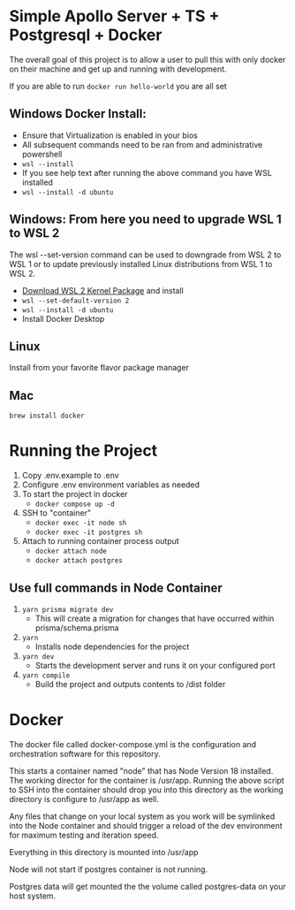 # Simple Apollo Server + TS + Postgresql + Docker
The overall goal of this project is to allow a user to pull this with only docker on their machine and get up and running with development.

If you are able to run `docker run hello-world` you are all set

## Windows Docker Install: 
  - Ensure that Virtualization is enabled in your bios
  - All subsequent commands need to be ran from and administrative powershell
  - ```wsl --install```
  - If you see help text after running the above command you have WSL installed
  - ```wsl --install -d ubuntu```

## Windows: From here you need to upgrade WSL 1 to WSL 2

The wsl --set-version command can be used to downgrade from WSL 2 to WSL 1 or to update previously installed Linux distributions from WSL 1 to WSL 2.
  - [Download WSL 2 Kernel Package](https://learn.microsoft.com/en-us/windows/wsl/install-manual#step-4---download-the-linux-kernel-update-package) and install
  - ```wsl --set-default-version 2```
  - ```wsl --install -d ubuntu```
  - Install Docker Desktop

## Linux
Install from your favorite flavor package manager

## Mac
```brew install docker```

# Running the Project
1. Copy .env.example to .env
1. Configure .env environment variables as needed
1. To start the project in docker
   -  ```docker compose up -d```
1. SSH to "container"
   - ```docker exec -it node sh```
   - ```docker exec -it postgres sh```
1. Attach to running container process output
   - ```docker attach node```
   - ```docker attach postgres```

## Use full commands in Node Container
1. ```yarn prisma migrate dev```
   - This will create a migration for changes that have occurred within prisma/schema.prisma
1. ```yarn```
   - Installs node dependencies for the project
1. ```yarn dev```
   - Starts the development server and runs it on your configured port
1. ```yarn compile```
   - Build the project and outputs contents to /dist folder

# Docker
The docker file called docker-compose.yml is the configuration and orchestration software for this repository. 

This starts a container named "node" that has Node Version 18 installed. The working director for the container is /usr/app. Running the above script to SSH into the container should drop you into this directory as the working directory is configure to /usr/app as well. 

Any files that change on your local system as you work will be symlinked into the Node container and should trigger a reload of the dev environment for maximum testing and iteration speed.

Everything in this directory is mounted into /usr/app

Node will not start if postgres container is not running.

Postgres data will get mounted the the volume called postgres-data on your host system.